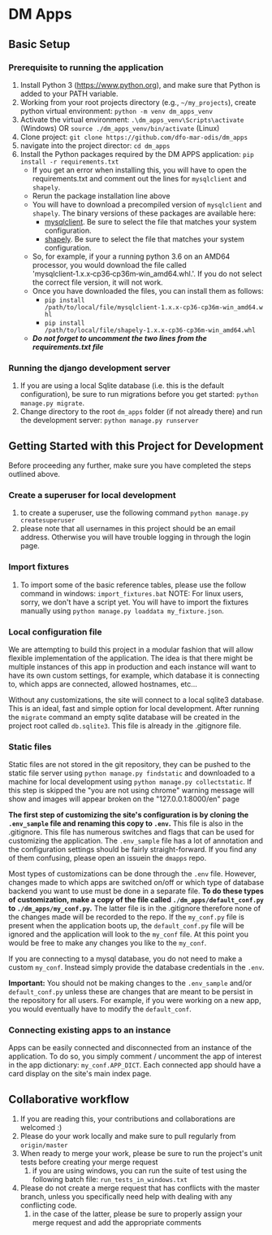 # DM Apps

## Basic Setup

### Prerequisite to running the application
1. Install Python 3 (<https://www.python.org>), and make sure that Python is added to your PATH variable.
1. Working from your root projects directory (e.g., `~/my_projects`), create python virtual environment: `python -m venv dm_apps_venv`
1. Activate the virtual environment: `.\dm_apps_venv\Scripts\activate` (Windows) OR `source ./dm_apps_venv/bin/activate` (Linux)
1. Clone project: `git clone https://github.com/dfo-mar-odis/dm_apps`
1. navigate into the project director: `cd dm_apps`
1. Install the Python packages required by the DM APPS application: `pip install -r requirements.txt`
    - If you get an error when installing this, you will have to open the requirements.txt and comment out the lines for `mysqlclient` and `shapely`.
    - Rerun the package installation line above
    - You will have to download a precompiled version of `mysqlclient` and `shapely`. The binary versions of these packages are available here:
        - [mysqlclient](https://www.lfd.uci.edu/~gohlke/pythonlibs/#mysqlclient). Be sure to select the file that matches your system configuration.
        - [shapely](https://www.lfd.uci.edu/~gohlke/pythonlibs/#shapely). Be sure to select the file that matches your system configuration.
    - So, for example, if your a running python 3.6 on an AMD64 processor, you would download the file called 'mysqlclient‑1.x.x‑cp36‑cp36m‑win_amd64.whl.'.
    If you do not select the correct file version, it will not work. 
    - Once you have downloaded the files, you can install them as follows:
        - `pip install /path/to/local/file/mysqlclient‑1.x.x‑cp36‑cp36m‑win_amd64.whl`
        - `pip install /path/to/local/file/shapely‑1.x.x‑cp36‑cp36m‑win_amd64.whl`
    - ***Do not forget to uncomment the two lines from the requirements.txt file***

### Running the django development server
1. If you are using a local Sqlite database (i.e. this is the default configuration), 
be sure to run migrations before you get started: `python manage.py migrate`.
1. Change directory to the root `dm_apps` folder (if not already there) and run the development server: `python manage.py runserver`



## Getting Started with this Project for Development
Before proceeding any further, make sure you have completed the steps outlined above.

### Create a superuser for local development
1. to create a superuser, use the following command `python manage.py createsuperuser`
1. please note that all usernames in this project should be an email address. Otherwise you will have trouble logging in through the login page.

### Import fixtures
1. To import some of the basic reference tables, please use the follow command in windows: `import_fixtures.bat`
NOTE: For linux users, sorry, we don't have a script yet. You will have to import the fixtures manually using `python manage.py loaddata my_fixture.json`. 

### Local configuration file
We are attempting to build this project in a modular fashion that will allow flexible implementation of the application.
The idea is that there might be multiple instances of this app in production and each instance will want to have its own custom settings, for example, 
which database it is connecting to, which apps are connected, allowed hostnames, etc... 

Without any customizations, the site will connect to a local sqlite3 database. This is an ideal, fast and simple option for local development. 
After running the `migrate` command an empty sqlite database will be created in the project root called `db.sqlite3`. 
This file is already in the .gitignore file. 

### Static files
Static files are not stored in the git repository, they can be pushed to the static file server using `python manage.py findstatic` and downloaded to a machine for local development using `python manage.py collectstatic`. If this step is skipped the "you are not using chrome" warning message will show and images will appear broken on the "127.0.0.1:8000/en" page

**The first step of customizing the site's configuration is by cloning the `.env_sample` file and renaming this copy to `.env`.** This file is also in the .gitignore.
This file has numerous switches and flags that can be used for customizing the application. The `.env_sample` file has a lot of annotation and the configuration 
settings should be fairly straight-forward. If you find any of them confusing, please open an issuein the `dmapps` repo. 

Most types of customizations can be done through the `.env` file. However, changes made to which apps are switched on/off or which type of database backend you want to 
use must be done in a separate file. **To do these types of customization, make a copy of the file called `./dm_apps/default_conf.py` to `./dm_apps/my_conf.py`.**
The latter file is in the .gitignore therefore none of the changes made will be recorded to the repo. If the `my_conf.py` file is present when the 
application boots up, the `default_conf.py` file will be ignored and the application will look to the `my_conf` file. At this point you would be free
to make any changes you like to the `my_conf`. 

If you are connecting to a mysql database, you do not need to make a custom `my_conf`. Instead simply provide the database credentials in the `.env`. 

**Important:** You should not be making changes to the `.env_sample` and/or `default_conf.py` unless these are changes that are meant to be 
persist in the repository for all users. For example, if you were working on a new app, you would eventually have to modify the `default_conf`.   

### Connecting existing apps to an instance
Apps can be easily connected and disconnected from an instance of the application. To do so, you simply comment / uncomment
the app of interest in the app dictionary: `my_conf.APP_DICT`. Each connected app should have a card display on the site's main index page.


## Collaborative workflow
1. If you are reading this, your contributions and collaborations are welcomed :)
1. Please do your work locally and make sure to pull regularly from `origin/master`
1. When ready to merge your work, please be sure to run the project's unit tests before creating your merge request
    1. if you are using windows, you can run the suite of test using the following batch file: `run_tests_in_windows.txt`
1. Please do not create a merge request that has conflicts with the master branch, unless you specifically need help with dealing with any conflicting code.
    1. in the case of the latter, please be sure to properly assign your merge request and add the appropriate comments
